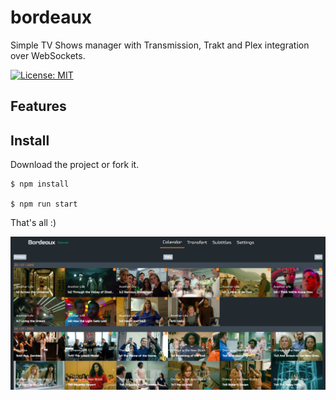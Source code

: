 # bordeaux

Simple TV Shows manager with Transmission, Trakt and Plex integration over WebSockets.

[![License: MIT](https://img.shields.io/badge/license-MIT-blue.svg)](https://github.com/Wifsimster/bordeaux/blob/master/LICENSE)

## Features

## Install

Download the project or fork it.

```
$ npm install

$ npm run start
```

That's all :)

![screen](https://github.com/Wifsimster/bordeaux/blob/master/unamed_01.png)
